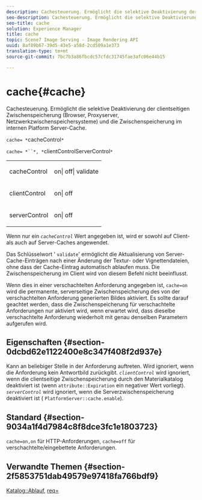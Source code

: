 ```yaml
---
description: Cachesteuerung. Ermöglicht die selektive Deaktivierung der clientseitigen Zwischenspeicherung (Browser, Proxyserver, Netzwerkzwischenspeichersysteme) und die Zwischenspeicherung im internen Platform Server-Cache.
seo-description: Cachesteuerung. Ermöglicht die selektive Deaktivierung der clientseitigen Zwischenspeicherung (Browser, Proxyserver, Netzwerkzwischenspeichersysteme) und die Zwischenspeicherung im internen Platform Server-Cache.
seo-title: cache
solution: Experience Manager
title: cache
topic: Scene7 Image Serving - Image Rendering API
uuid: 8af89b67-39d5-43e5-a58d-2cd509a1e373
translation-type: tm+mt
source-git-commit: 7bc7b3a86fbcdc57cfdc31745fae3afc06e44b15

---
```



# cache{#cache}

Cachesteuerung. Ermöglicht die selektive Deaktivierung der clientseitigen Zwischenspeicherung (Browser, Proxyserver, Netzwerkzwischenspeichersysteme) und die Zwischenspeicherung im internen Platform Server-Cache.

`cache= *`cacheControl`*`

`cache= *``*, *`clientControlServerControl`*`

<table id="simpletable_CBB5DFBD48B444A4AA806B11299BC43E"> 
 <tr class="strow"> 
  <td class="stentry"> <p><span class="varname"> cacheControl</span> </p> </td> 
  <td class="stentry"> <p>on| off| validate </p></td> 
 </tr> 
 <tr class="strow"> 
  <td class="stentry"> <p><span class="varname"> clientControl </span> </p> </td> 
  <td class="stentry"> <p>on| off </p></td> 
 </tr> 
 <tr class="strow"> 
  <td class="stentry"> <p><span class="varname"> serverControl </span> </p></td> 
  <td class="stentry"> <p>on| off </p></td> 
 </tr> 
</table>

Wenn nur ein *`cacheControl`* Wert angegeben ist, wird er sowohl auf Client- als auch auf Server-Caches angewendet.

Das Schlüsselwort &#39; `validate`&#39; ermöglicht die Aktualisierung von Server-Cache-Einträgen nach einer Änderung der Textur- oder Vignettendateien, ohne dass der Cache-Eintrag automatisch ablaufen muss. Die Zwischenspeicherung im Client wird von diesem Befehl nicht beeinflusst.

Wenn dies in einer verschachtelten Anforderung angegeben ist, `cache=on` wird die permanente, serverseitige Zwischenspeicherung des von der verschachtelten Anforderung generierten Bildes aktiviert. Es sollte darauf geachtet werden, dass die Zwischenspeicherung für verschachtelte Anforderungen nur aktiviert wird, wenn erwartet wird, dass dieselbe verschachtelte Anforderung wiederholt mit genau denselben Parametern aufgerufen wird.

## Eigenschaften {#section-0dcbd62e1122400e8c347f408f2d937e}

Kann an beliebiger Stelle in der Anforderung auftreten. Wird ignoriert, wenn die Anforderung kein Antwortbild zurückgibt. *`clientControl`* wird ignoriert, wenn die clientseitige Zwischenspeicherung durch den Materialkatalog deaktiviert ist (wenn `attribute::Expiration` ein negativer Wert vorliegt). *`serverControl`* wird ignoriert, wenn die Serverzwischenspeicherung deaktiviert ist ( `PlatformServer::cache.enable`).

## Standard {#section-9034a1f4d7984c8f8dce3fc1e1803723}

`cache=on,on` für HTTP-Anforderungen, `cache=off` für verschachtelte/eingebettete Anforderungen.

## Verwandte Themen {#section-2f5853751dab49579e97418fa766bdf9}

[Katalog::Ablauf](../../../../../ir-api/material-cat/image-rendering-api-ref/c-ir-material-catalog/c-ir-material-data-reference/r-ir-expiration-dataref.md#reference-5e93943abff54c93bf85aae3b911a3ce), [req=](../../../../../ir-api/http-protocol/image-rendering-api-ref/c-ir-http-protocol-ref/c-ir-http-protocol-command-reference/r-ir-req.md#reference-792b1a663fb64261bd2de2a209b847fb)
